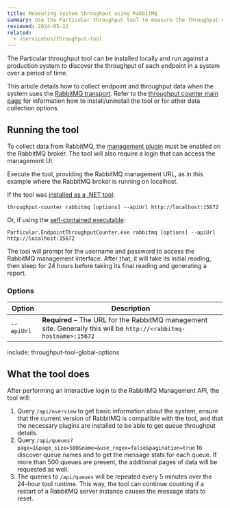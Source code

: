 ```yaml
---
title: Measuring system throughput using RabbitMQ
summary: Use the Particular throughput tool to measure the throughput of an NServiceBus system.
reviewed: 2024-05-22
related:
  - nservicebus/throughput-tool
---
```


The Particular throughput tool can be installed locally and run against a production system to discover the throughput of each endpoint in a system over a period of time.

This article details how to collect endpoint and throughput data when the system uses the [RabbitMQ transport](/transports/rabbitmq/). Refer to the [throughput counter main page](./) for information how to install/uninstall the tool or for other data collection options.

## Running the tool

To collect data from RabbitMQ, the [management plugin](https://www.rabbitmq.com/management.html) must be enabled on the RabbitMQ broker. The tool will also require a login that can access the management UI.

Execute the tool, providing the RabbitMQ management URL, as in this example where the RabbitMQ broker is running on localhost.

If the tool was [installed as a .NET tool](/nservicebus/throughput-tool/#installation-net-tool-recommended):

```shell
throughput-counter rabbitmq [options] --apiUrl http://localhost:15672
```

Or, if using the [self-contained executable](/nservicebus/throughput-tool/#installation-self-contained-executable):

```shell
Particular.EndpointThroughputCounter.exe rabbitmq [options] --apiUrl http://localhost:15672
```

The tool will prompt for the username and password to access the RabbitMQ management interface. After that, it will take its initial reading, then sleep for 24 hours before taking its final reading and generating a report.

### Options

| Option                  | Description                                                                                                        |
| ----------------------- | ------------------------------------------------------------------------------------------------------------------ |
| <nobr>`--apiUrl`</nobr> | **Required** – The URL for the RabbitMQ management site. Generally this will be `http://<rabbitmq-hostname>:15672` |

include: throughput-tool-global-options

## What the tool does

After performing an interactive login to the RabbitMQ Management API, the tool will:

1. Query `/api/overview` to get basic information about the system, ensure that the current version of RabbitMQ is compatible with the tool, and that the necessary plugins are installed to be able to get queue throughput details.
2. Query `/api/queues?page=1&page_size=500&name=&use_regex=false&pagination=true` to discover queue names and to get the message stats for each queue. If more than 500 queues are present, the additional pages of data will be requested as well.
3. The queries to `/api/queues` will be repeated every 5 minutes over the 24-hour tool runtime. This way, the tool can continue counting if a restart of a RabbitMQ server instance causes the message stats to reset.
